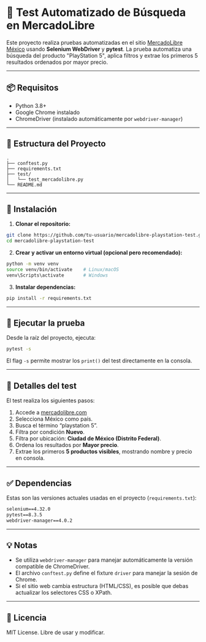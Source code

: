 # 🧪 Test Automatizado de Búsqueda en MercadoLibre

Este proyecto realiza pruebas automatizadas en el sitio [MercadoLibre México](https://www.mercadolibre.com.mx) usando **Selenium WebDriver** y **pytest**. La prueba automatiza una búsqueda del producto "PlayStation 5", aplica filtros y extrae los primeros 5 resultados ordenados por mayor precio.

---

## 📦 Requisitos

- Python 3.8+
- Google Chrome instalado
- ChromeDriver (instalado automáticamente por `webdriver-manager`)

---

## 📁 Estructura del Proyecto

```
.
├── conftest.py
├── requirements.txt
├── test/
│   └── test_mercadolibre.py
└── README.md
```

---

## 🔧 Instalación

1. **Clonar el repositorio:**

```bash
git clone https://github.com/tu-usuario/mercadolibre-playstation-test.git
cd mercadolibre-playstation-test
```

2. **Crear y activar un entorno virtual (opcional pero recomendado):**

```bash
python -m venv venv
source venv/bin/activate    # Linux/macOS
venv\Scripts\activate       # Windows
```

3. **Instalar dependencias:**

```bash
pip install -r requirements.txt
```

---

## 🚀 Ejecutar la prueba

Desde la raíz del proyecto, ejecuta:

```bash
pytest -s
```

El flag `-s` permite mostrar los `print()` del test directamente en la consola.

---

## 🧪 Detalles del test

El test realiza los siguientes pasos:

1. Accede a [mercadolibre.com](https://www.mercadolibre.com)
2. Selecciona México como país.
3. Busca el término “playstation 5”.
4. Filtra por condición **Nuevo**.
5. Filtra por ubicación: **Ciudad de México (Distrito Federal)**.
6. Ordena los resultados por **Mayor precio**.
7. Extrae los primeros **5 productos visibles**, mostrando nombre y precio en consola.

---

## ✅ Dependencias

Estas son las versiones actuales usadas en el proyecto (`requirements.txt`):

```txt
selenium==4.32.0
pytest==8.3.5
webdriver-manager==4.0.2
```

---

## 💡 Notas

- Se utiliza `webdriver-manager` para manejar automáticamente la versión compatible de ChromeDriver.
- El archivo `conftest.py` define el fixture `driver` para manejar la sesión de Chrome.
- Si el sitio web cambia estructura (HTML/CSS), es posible que debas actualizar los selectores CSS o XPath.

---

## 📄 Licencia

MIT License. Libre de usar y modificar.
